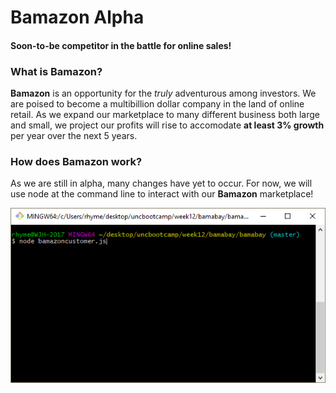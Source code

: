 # Bamazon Alpha
#### Soon-to-be competitor in the battle for online sales!

### What is Bamazon?

__Bamazon__ is an opportunity for the _truly_ adventurous among investors.  We are poised to become a multibillion dollar company in the land of online retail.  As we expand our marketplace to many different business both large and small, we project our profits will rise to accomodate __at least 3% growth__ per year over the next 5 years.


### How does Bamazon work?

As we are still in alpha, many changes have yet to occur.  For now, we will use node at the command line to interact with our __Bamazon__ marketplace!

![we begin with '<node bamazonCustomer.js>' command](/images/Bamazon1.PNG)


